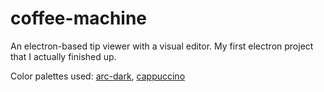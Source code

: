 # coffee-machine
An electron-based tip viewer with a visual editor. My first electron project that I actually finished up.

Color palettes used:
[arc-dark](https://www.color-hex.com/color-palette/36646),
[cappuccino](https://www.color-hex.com/color-palette/389)
